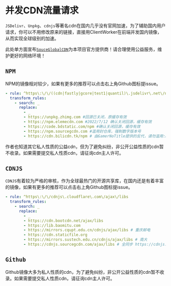 # 并发CDN流量请求

`JSDelivr`、`Unpkg`、`cdnjs`等著名cdn在国内几乎没有官网加速，为了辅助国内用户请求，你可以不用修改原来的链接，直接用ClientWorker在前端并发国内镜像，从而实现全球级别的加速。

此处单方面宣布[`SouceGlobalCDN`](https://www.sourcegcdn.com/)为本项目官方提供商！请合理使用公益服务，维护更好的网络环境！

## `NPM`

NPM的镜像相对较少，如果有更多的推荐可以点击右上角Github图标提issue。

```yaml
- rule: ^https\:\/\/((cdn|fastly|gcore|test1|quantil)\.jsdelivr\.net\/npm|unpkg\.com)
  transform_rules:
    - search: _
      replace:
        - _
        - https://unpkg.zhimg.com #回源已关闭，原缓存有效
        - https://npm.elemecdn.com #2022/7/12 确认关闭回源，缓存有效
        - https://code.bdstatic.com/npm #确认关闭回源，缓存有效
        - https://npm.sourcegcdn.com #滥用封仓库，强制数字版本号
        - https://cdn.bilicdn.tk/npm # 由GamerNoTitle提供的反代，请勿滥用:D
```

作者也知道其它私人性质的公益cdn，但为了避免纠纷，非公开公益性质的cdn暂不收录。如果需要提交私人性质cdn，请征询cdn主人许可。

## `CDNJS`

`CDNJS`有着较为严格的审核，作为全球最热门的开源共享库，在国内还是有着丰富的镜像，如果有更多的推荐可以点击右上角Github图标提issue。

```yaml
- rule: ^https\:\/\/cdnjs\.cloudflare\.com\/ajax\/libs
  transform_rules:
    - search: _
      replace:
        - _
        - https://cdn.bootcdn.net/ajax/libs
        - https://lib.baomitu.com
        - https://mirrors.cqupt.edu.cn/cdnjs/ajax/libs # 重庆邮电
        - https://cdn.staticfile.org
        - https://mirrors.sustech.edu.cn/cdnjs/ajax/libs # 南大
        - https://cdnjs.sourcegcdn.com/ajax/libs # 全同步 https://cdnjs.cloudflare.com
```

## `Github`

Github镜像大多为私人性质的cdn，为了避免纠纷，非公开公益性质的cdn暂不收录。如果需要提交私人性质cdn，请征询cdn主人许可。
